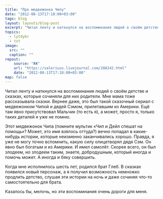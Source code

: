 ```yaml
---
title: "Про медвежонка Чипу"
date: "2012-08-13T17:18:00+03:00"
tags: blog
layout: layouts/blog-post
excerpt: "Читал ленту и наткнулся на воспоминания людей о своём детстве и сказках, которые сочиняли для них родители. Мне мама тоже рассказывала сказки..."
topics:
  - lytdybr
  - txt
image:
  src: ""
  caption: ""
repost:
    source: "ЖЖ"
    url: "https://valeriuus.livejournal.com/288242.html"
    date: "2012-08-13T17:18:00+03:00"
map: false
---
```


<p class="drop-cap">
Читал ленту и наткнулся на воспоминания людей о своём детстве и сказках, которые сочиняли для них родители. Мне мама тоже рассказывала сказки. Вернее даже, это был такой сказочный сериал с медвежонком Чипой и дядей Сэмом, прилетавшим из Америки. Ещё там явно присутствовал Мальчик (то есть я), а может, просто я, только таких деталей я уже не помню.  
</p>

Этот медвежонок Чипа (помните мультик «Чип и Дейл спешат на помощь»? Может, это имя взялось оттуда?) вечно попадал в какие-нибудь истории, которые неизменно заканчивались хорошо. Правда, я уже не могу точно вспомнить, какую силу олицетворял дядя Сэм. Он явно был богатым и из Америки. И имел самолёт. Скорее всего, он был злодеем, но злодеем таким, знаете, добродушным, который иногда и помочь может. А иногда и бяку совершить.  
  
Когда мне исполнилось шесть лет, родился брат Глеб. В сказках появился новый персонаж, а я получил возможность немножко продлить детство, слушая эти истории на ночь и даже сочиняя что-то самостоятельно для брата.  
  
Казалось бы, мелочь, но эти воспоминания очень дороги для меня.
